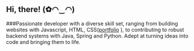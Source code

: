  
## Hi, there! (✿◠‿◠) 


###Passionate developer with a diverse skill set, ranging from building websites with Javascript, HTML, CSS([portfolio](https://dianastanciu.netlify.app) ), to contributing to robust backend systems with Java, Spring and Python. Adept at turning ideas into code and bringing them to life. 


